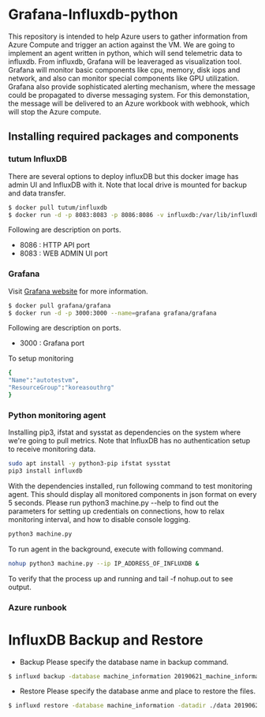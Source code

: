 # Grafana-Influxdb-python
This repository is intended to help Azure users to gather information from Azure Compute and trigger an action against the VM. We are going to implement an agent written in python, which will send telemetric data to influxdb. From influxdb, Grafana will be leaveraged as visualization tool. Grafana will monitor basic components like cpu, memory, disk iops and network, and also can monitor special components like GPU utilization. Grafana also provide sophisticated alerting mechanism, where the message could be propagated to diverse messaging system. For this demonstation, the message will be delivered to an Azure workbook with webhook, which will stop the Azure compute.
 

## Installing required packages and components

### tutum InfluxDB
There are several options to deploy influxDB but this docker image has admin UI and InfluxDB with it. Note that local drive is mounted for backup and data transfer.

```bash
$ docker pull tutum/influxdb
$ docker run -d -p 8083:8083 -p 8086:8086 -v influxdb:/var/lib/influxdb tutum/influxdb:latest
```
Following are description on ports.
- 8086 : HTTP API port
- 8083 : WEB ADMIN UI port

### Grafana
Visit [Grafana website](https://grafana.com/) for more information. 

```bash
$ docker pull grafana/grafana
$ docker run -d -p 3000:3000 --name=grafana grafana/grafana
```
Following are description on ports.
- 3000 : Grafana port

To setup monitoring

```bash
{
"Name":"autotestvm",
"ResourceGroup":"koreasouthrg"
}
```

### Python monitoring agent

Installing pip3, ifstat and sysstat as dependencies on the system where we're going to pull metrics.
Note that InfluxDB has no authentication setup to receive monitoring data.
```bash
sudo apt install -y python3-pip ifstat sysstat
pip3 install influxdb
```
With the dependencies installed, run following command to test monitoring agent.
This should display all monitored components in json format on every 5 seconds.
Please run python3 machine.py --help to find out the parameters for setting up credentials on connections, 
how to relax monitoring interval, and how to disable console logging.
```bash
python3 machine.py
```

To run agent in the background, execute with following command.
```bash
nohup python3 machine.py --ip IP_ADDRESS_OF_INFLUXDB & 
```
To verify that the process up and running and tail -f nohup.out to see output.

### Azure runbook



# InfluxDB Backup and Restore

* Backup 
Please specify the database name in backup command.
```bash
$ influxd backup -database machine_information 20190621_machine_information
```

* Restore
Please specify the database anme and place to restore the files.
```bash
$ influxd restore -database machine_information -datadir ./data 20190621_machine_information
```